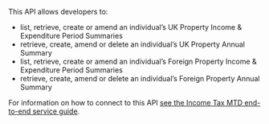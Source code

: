 This API allows developers to:

- list, retrieve, create or amend an individual’s UK Property Income & Expenditure Period Summaries
- retrieve, create, amend or delete an individual’s UK Property Annual Summary
- list, retrieve, create or amend an individual’s Foreign Property Income & Expenditure Period Summaries
- retrieve, create, amend or delete an individual’s Foreign Property Annual Summary

For information on how to connect to this API [see the Income Tax MTD end-to-end service guide](https://developer.service.hmrc.gov.uk/guides/income-tax-mtd-end-to-end-service-guide/).